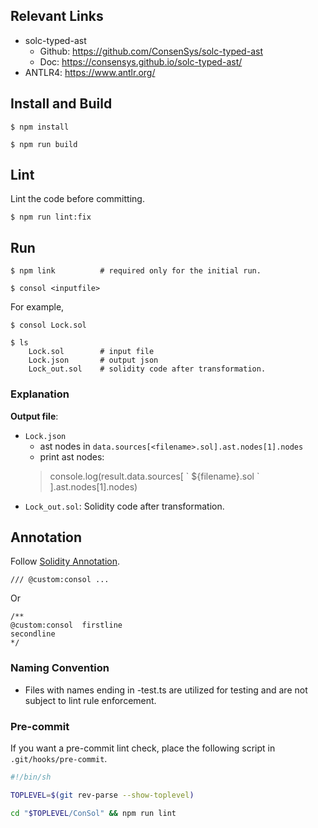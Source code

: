 ## Relevant Links
- solc-typed-ast
    - Github: https://github.com/ConsenSys/solc-typed-ast
    - Doc: https://consensys.github.io/solc-typed-ast/
- ANTLR4: https://www.antlr.org/

## Install and Build

```
$ npm install

$ npm run build
```

## Lint

Lint the code before committing.

```
$ npm run lint:fix
```

## Run

```
$ npm link          # required only for the initial run.

$ consol <inputfile>
```

For example, 

```
$ consol Lock.sol

$ ls 
    Lock.sol        # input file
    Lock.json       # output json
    Lock_out.sol    # solidity code after transformation.
```

### Explanation

**Output file**: 
- `Lock.json`
    - ast nodes in `data.sources[<filename>.sol].ast.nodes[1].nodes`
    - print ast nodes: 
    > console.log(result.data.sources[ \` ${filename}.sol \` ].ast.nodes[1].nodes)
- `Lock_out.sol`: Solidity code after transformation.


## Annotation
Follow [Solidity Annotation](https://docs.soliditylang.org/en/v0.8.11/natspec-format.html). 

```
/// @custom:consol ...
```

Or 

```
/**
@custom:consol  firstline
secondline
*/
```

### Naming Convention

+ Files with names ending in -test.ts are utilized for testing and are not subject to lint rule enforcement.

### Pre-commit

If you want a pre-commit lint check, place the following script in `.git/hooks/pre-commit`.

```bash
#!/bin/sh

TOPLEVEL=$(git rev-parse --show-toplevel)

cd "$TOPLEVEL/ConSol" && npm run lint
```
